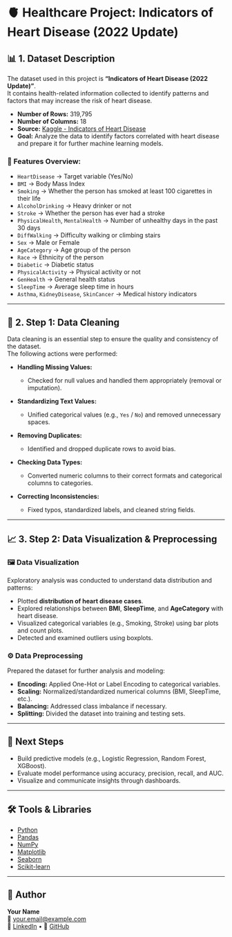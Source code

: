 # 🫀 Healthcare Project: Indicators of Heart Disease (2022 Update)

## 📊 1. Dataset Description

The dataset used in this project is **“Indicators of Heart Disease (2022 Update)”**.  
It contains health-related information collected to identify patterns and factors that may increase the risk of heart disease.

- **Number of Rows:** 319,795  
- **Number of Columns:** 18  
- **Source:** [Kaggle - Indicators of Heart Disease](https://www.kaggle.com)  
- **Goal:** Analyze the data to identify factors correlated with heart disease and prepare it for further machine learning models.

### 🧾 Features Overview:
- `HeartDisease` → Target variable (Yes/No)  
- `BMI` → Body Mass Index  
- `Smoking` → Whether the person has smoked at least 100 cigarettes in their life  
- `AlcoholDrinking` → Heavy drinker or not  
- `Stroke` → Whether the person has ever had a stroke  
- `PhysicalHealth`, `MentalHealth` → Number of unhealthy days in the past 30 days  
- `DiffWalking` → Difficulty walking or climbing stairs  
- `Sex` → Male or Female  
- `AgeCategory` → Age group of the person  
- `Race` → Ethnicity of the person  
- `Diabetic` → Diabetic status  
- `PhysicalActivity` → Physical activity or not  
- `GenHealth` → General health status  
- `SleepTime` → Average sleep time in hours  
- `Asthma`, `KidneyDisease`, `SkinCancer` → Medical history indicators

---

## 🧹 2. Step 1: Data Cleaning

Data cleaning is an essential step to ensure the quality and consistency of the dataset.  
The following actions were performed:

- **Handling Missing Values:**  
  - Checked for null values and handled them appropriately (removal or imputation).

- **Standardizing Text Values:**  
  - Unified categorical values (e.g., `Yes` / `No`) and removed unnecessary spaces.

- **Removing Duplicates:**  
  - Identified and dropped duplicate rows to avoid bias.

- **Checking Data Types:**  
  - Converted numeric columns to their correct formats and categorical columns to categories.

- **Correcting Inconsistencies:**  
  - Fixed typos, standardized labels, and cleaned string fields.

---

## 📈 3. Step 2: Data Visualization & Preprocessing

### 🖼️ Data Visualization
Exploratory analysis was conducted to understand data distribution and patterns:

- Plotted **distribution of heart disease cases**.  
- Explored relationships between **BMI**, **SleepTime**, and **AgeCategory** with heart disease.  
- Visualized categorical variables (e.g., Smoking, Stroke) using bar plots and count plots.  
- Detected and examined outliers using boxplots.

### ⚙️ Data Preprocessing
Prepared the dataset for further analysis and modeling:

- **Encoding:** Applied One-Hot or Label Encoding to categorical variables.  
- **Scaling:** Normalized/standardized numerical columns (BMI, SleepTime, etc.).  
- **Balancing:** Addressed class imbalance if necessary.  
- **Splitting:** Divided the dataset into training and testing sets.

---

## 🚀 Next Steps
- Build predictive models (e.g., Logistic Regression, Random Forest, XGBoost).  
- Evaluate model performance using accuracy, precision, recall, and AUC.  
- Visualize and communicate insights through dashboards.

---

## 🛠️ Tools & Libraries
- [Python](https://www.python.org/)  
- [Pandas](https://pandas.pydata.org/)  
- [NumPy](https://numpy.org/)  
- [Matplotlib](https://matplotlib.org/)  
- [Seaborn](https://seaborn.pydata.org/)  
- [Scikit-learn](https://scikit-learn.org/)

---

## 📌 Author
**Your Name**  
📧 your.email@example.com  
💼 [LinkedIn](https://www.linkedin.com) • 🐙 [GitHub](https://github.com)


